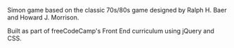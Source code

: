 Simon game based on the classic 70s/80s game designed by Ralph H. Baer and Howard J. Morrison.

Built as part of freeCodeCamp's Front End curriculum using jQuery and CSS.